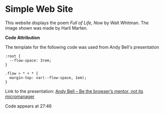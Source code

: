 # Simple Web Site

This website displays the poem _Full of Life, Now_ by Walt Whitman. The image shown was made by Harli Marten.

**Code Attribution**

The template for the following code was used from Andy Bell's presentation

```
:root {
  --flow-space: 3rem;
}

.flow > * + * {
  margin-top: var(--flow-space, 1em);
}
```

Link to the presentation: [Andy Bell – Be the browser’s mentor, not its micromanager](https://www.youtube.com/watch?v=5uhIiI9Ld5M)

Code appears at 27:46
